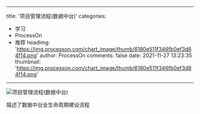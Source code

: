 
---
title: '项目管理流程(数据中台)'
categories: 
 - 学习
 - ProcessOn
 - 推荐
headimg: 'https://img.processon.com/chart_image/thumb/6180e511f346fb0ef3d84f14.png'
author: ProcessOn
comments: false
date: 2021-11-27 13:23:35
thumbnail: 'https://img.processon.com/chart_image/thumb/6180e511f346fb0ef3d84f14.png'
---

<div>   
<img class="thumb" alt="项目管理流程(数据中台)" src="https://img.processon.com/chart_image/thumb/6180e511f346fb0ef3d84f14.png" referrerpolicy="no-referrer">
<p>描述了数据中台全生命周期建设流程</p>  
</div>
            